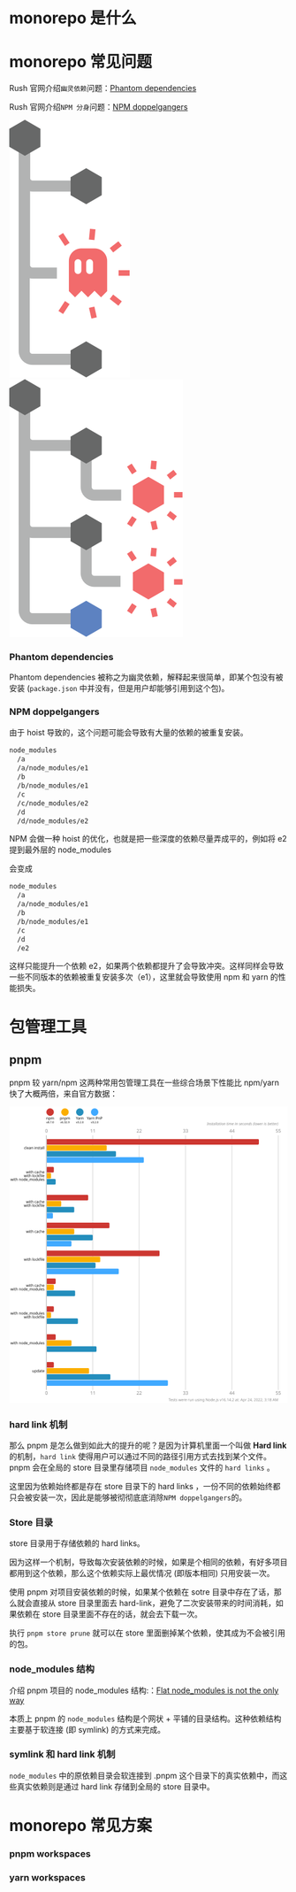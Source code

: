 # monorepo 是什么

# monorepo 常见问题

Rush 官网介绍`幽灵依赖`问题：[Phantom dependencies](https://rushjs.io/pages/advanced/phantom_deps/)

Rush 官网介绍`NPM 分身`问题：[NPM doppelgangers](https://rushjs.io/zh-cn/pages/advanced/npm_doppelgangers/)

![](./images/card-phantom.svg) ![](./images/card-doppel.svg) 

### Phantom dependencies

Phantom dependencies 被称之为幽灵依赖，解释起来很简单，即某个包没有被安装 (`package.json` 中并没有，但是用户却能够引用到这个包)。


### NPM doppelgangers

由于 hoist 导致的，这个问题可能会导致有大量的依赖的被重复安装。

```text
node_modules
  /a
  /a/node_modules/e1
  /b
  /b/node_modules/e1
  /c
  /c/node_modules/e2
  /d
  /d/node_modules/e2
```

NPM 会做一种 hoist 的优化，也就是把一些深度的依赖尽量弄成平的，例如将 e2 提到最外层的 node_modules

会变成

```text
node_modules
  /a
  /a/node_modules/e1
  /b
  /b/node_modules/e1
  /c
  /d
  /e2
```

这样只能提升一个依赖 e2，如果两个依赖都提升了会导致冲突。这样同样会导致一些不同版本的依赖被重复安装多次（e1），这里就会导致使用 npm 和 yarn 的性能损失。


# 包管理工具
## pnpm
pnpm 较 yarn/npm 这两种常用包管理工具在一些综合场景下性能比 npm/yarn 快了大概两倍，来自官方数据：

![](./images/pnpm.rate.svg)

### hard link 机制

那么 pnpm 是怎么做到如此大的提升的呢？是因为计算机里面一个叫做 **Hard link** 的机制，`hard link` 使得用户可以通过不同的路径引用方式去找到某个文件。pnpm 会在全局的 store 目录里存储项目 `node_modules` 文件的 `hard links` 。

这里因为依赖始终都是存在 store 目录下的 hard links ，一份不同的依赖始终都只会被安装一次，因此是能够被彻彻底底消除`NPM doppelgangers`的。

### Store 目录

store 目录用于存储依赖的 hard links。

因为这样一个机制，导致每次安装依赖的时候，如果是个相同的依赖，有好多项目都用到这个依赖，那么这个依赖实际上最优情况 (即版本相同) 只用安装一次。

使用 pnpm 对项目安装依赖的时候，如果某个依赖在 sotre 目录中存在了话，那么就会直接从 store 目录里面去 hard-link，避免了二次安装带来的时间消耗，如果依赖在 store 目录里面不存在的话，就会去下载一次。

执行 `pnpm store prune` 就可以在 store 里面删掉某个依赖，使其成为不会被引用的包。

### node_modules 结构

介绍 pnpm 项目的 node_modules 结构:：[Flat node_modules is not the only way](https://pnpm.io/blog/2020/05/27/flat-node-modules-is-not-the-only-way)

本质上 pnpm 的 `node_modules` 结构是个网状 + 平铺的目录结构。这种依赖结构主要基于软连接 (即 symlink) 的方式来完成。

### symlink 和 hard link 机制

`node_modules` 中的原依赖目录会软连接到 .pnpm 这个目录下的真实依赖中，而这些真实依赖则是通过 hard link 存储到全局的 store 目录中。

# monorepo 常见方案

### pnpm workspaces

### yarn workspaces